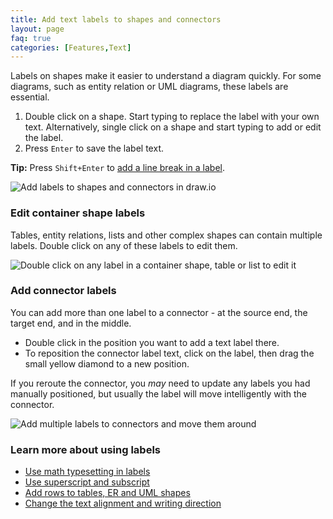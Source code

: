 ```yaml
---
title: Add text labels to shapes and connectors
layout: page
faq: true
categories: [Features,Text]
---
```


Labels on shapes make it easier to understand a diagram quickly. For some diagrams, such as entity relation or UML diagrams, these labels are essential.

1. Double click on a shape. Start typing to replace the label with your own text. Alternatively, single click on a shape and start typing to add or edit the label.
2. Press ``Enter`` to save the label text.

**Tip:** Press ``Shift+Enter`` to [add a line break in a label](/doc/faq/line-breaks.html).

<img src="/assets/img/blog/basic-flow-add-labels.gif" style="width=100%;max-width:500px;height:auto;" alt="Add labels to shapes and connectors in draw.io">

### Edit container shape labels

Tables, entity relations, lists and other complex shapes can contain multiple labels. Double click on any of these labels to edit them. 

<img src="/assets/img/blog/labels-container-shapes.png" style="width=100%;max-width:500px;height:auto;" alt="Double click on any label in a container shape, table or list to edit it">

### Add connector labels

You can add more than one label to a connector - at the source end, the target end, and in the middle.

* Double click in the position you want to add a text label there.
* To reposition the connector label text, click on the label, then drag the small yellow diamond to a new position.

If you reroute the connector, you _may_ need to update any labels you had manually positioned, but usually the label will move intelligently with the connector.

<img src="/assets/img/blog/labels-connector.gif" style="width=100%;max-width:500px;height:auto;" alt="Add multiple labels to connectors and move them around">

### Learn more about using labels

* [Use math typesetting in labels](/doc/faq/math-typesetting.html)
* [Use superscript and subscript](/doc/faq/superscript-subscript.html)
* [Add rows to tables, ER and UML shapes](/doc/faq/add-rows.html)
* [Change the text alignment and writing direction](/blog/text-alignment.html)
